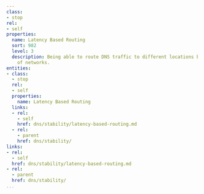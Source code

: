 ```yaml
---
class:
- stop
rel:
- self
properties:
  name: Latency Based Routing
  sort: 982
  level: 3
  description: Being able to route DNS traffic to different locations based upon latency
    of networks.
entities:
- class:
  - stop
  rel:
  - self
  properties:
    name: Latency Based Routing
  links:
  - rel:
    - self
    href: dns/stability/latency-based-routing.md
  - rel:
    - parent
    href: dns/stability/
links:
- rel:
  - self
  href: dns/stability/latency-based-routing.md
- rel:
  - parent
  href: dns/stability/
...
```

